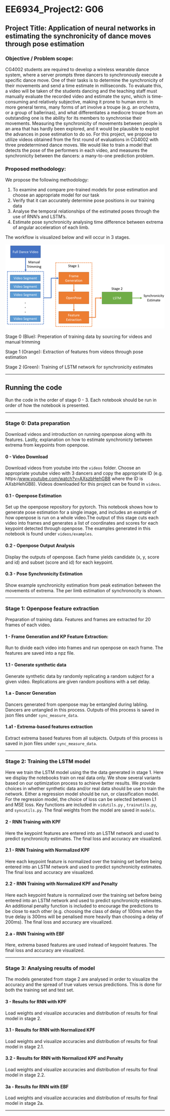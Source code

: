 # EE6934_Project2: G06

## Project Title: Application of neural networks in estimating the synchronicity of dance moves through pose estimation

### Objective / Problem scope:

CG4002 students are required to develop a wireless wearable dance system, where a server prompts three dancers to synchronously execute a specific dance move. One of their tasks is to determine the synchronicity of their movements and send a time estimate in milliseconds. To evaluate this, a video will be taken of the students dancing and the teaching staff must manually evaluate the recorded video and estimate the sync, which is time-consuming and relatively subjective, making it prone to human error.
In more general terms, many forms of art involve a troupe (e.g. an orchestra, or a group of ballerinas), and what differentiates a mediocre troupe from an outstanding one is the ability for its members to synchronise their movements. Measuring the synchronicity of movements between people is an area that has hardly been explored, and it would be plausible to exploit the advances in pose estimation to do so. For this project, we propose to utilize videos obtained from the first round of evaluations in CG4002 with three predetermined dance moves. We would like to train a model that detects the pose of the performers in each video, and measures the synchronicity between the dancers: a many-to-one prediction problem. 

### Proposed methodology:

We propose the following methodology:
1.	To examine and compare pre-trained models for pose estimation and choose an appropriate model for our task 
2.	Verify that it can accurately determine pose positions in our training data
3.	Analyse the temporal relationships of the estimated poses through the use of RNN’s and LSTM’s. 
4.	Estimate pose synchronicity analysing time difference between extrema of angular acceleration of each limb.

The workflow is visualized below and will occur in 3 stages.

![workflow img](/images/workflow.png)

Stage 0 (Blue): Preperation of training data by sourcing for videos and manual trimming

Stage 1 (Orange): Extraction of features from videos through pose estimation

Stage 2 (Green): Training of LSTM network for synchronicity estimates

----------------------------

## Running the code
Run the code in the order of stage 0 - 3. Each notebook should be run in order of how the notebook is presented.

----------------------------

### Stage 0: Data preparation
Download videos and introduction on running openpose along with its features. Lastly, explanation on how to estimate synchronicty between extrema from keypoints from openpose.

#### 0 - Video Download 
Download videos from youtube into the `videos` folder. Choose an appropriate youtube video with 3 dancers and copy the appropriate ID (e.g. https:/www.youtube.com/watch?v=AXszbHehGB8 where the ID is AXsbHehGB8). Videos downloaded for this project can be found in `videos`. 

#### 0.1 - Openpose Estimation
Set up the openpose repository for pytorch. This notebook shows how to generate pose estimation for a single image, and includes an example of how openpose is run on a whole video.The output of this stage cuts each video into frames and generates a list of coordinates and scores for each keypoint detected through openpose. The examples generated in this notebook is found under `videos/examples`.

#### 0.2 - Openpose Output Analysis
Display the outputs of openpose. Each frame yields candidate (x, y, score and id) and subset (score and id) for each keypoint.

#### 0.3 - Pose Synchronicity Estimation
Show example synchronicity estimation from peak estimation between the movements of extrema. The per limb estimation of synchronocity is shown. 

----------------------------

### Stage 1: Openpose feature extraction  
Preparation of training data. Features and frames are extracted for 20 frames of each video. 

#### 1 - Frame Generation and KP Feature Extraction: 
Run to divide each video into frames and run openpose on each frame. The features are saved into a npz file.

#### 1.1 - Generate synthetic data
Generate synthetic data by randomly replicating a random subject for a given video. Replications are given random positions with a set delay.

#### 1.a - Dancer Generation
Dancers generated from openpose may be entangled during labling. Dancers are untangled in this process. Outputs of this process is saved in json files under `sync_measure_data`.

#### 1.a1 - Extrema-based features extraction
Extract extrema based features from all subjects. Outputs of this process is saved in json files under `sync_measure_data`.

----------------------------

### Stage 2: Training the LSTM model
Here we train the LSTM model using the the data generated in stage 1. Here we display the notebooks train on real data only. We show several variants based on our optimization process to achieve better results. We provide choices in whether synthetic data and/or real data should be use to train the network. Either a regression model should be run, or classification model. For the regression model, the choice of loss can be selected between L1 and MSE loss. Key functions are included in `vidutils.py` , `trainutils.py`, and `syncutils.py`. The final weights from the model are saved in `models`.

#### 2 - RNN Training with KPF
Here the keypoint features are entered into an LSTM network and used to predict synchronicity estimates. The final loss and accuracy are visualized.

#### 2.1 - RNN Training with Normalized KPF
Here each keypoint feature is normalized over the training set before being entered into an LSTM network and used to predict synchronicity estimates. The final loss and accuracy are visualized.

#### 2.2 - RNN Training with Normalized KPF and Penalty
Here each keypoint feature is normalized over the training set before being entered into an LSTM network and used to predict synchronicity estimates. An additional penalty function is included to encourage the predictions to be close to each other (e.g. choosing the class of delay of 100ms when the true delay is 300ms will be penalised more heavily than choosing a delay of 200ms). The final loss and accuracy are visualized.

#### 2.a - RNN Training with EBF
Here, extrema based features are used instead of keypoint features. The final loss and accuracy are visualized.

----------------------------

### Stage 3: Analysing results of model
The models generated from stage 2 are analysed in order to visualize the accuracy and the spread of true values versus predictions. This is done for both the training set and test set. 

#### 3 - Results for RNN with KPF
Load weights and visualize accuracies and distribution of results for final model in stage 2.

#### 3.1 - Results for RNN with Normalized KPF
Load weights and visualize accuracies and distribution of results for final model in stage 2.1.

#### 3.2 - Results for RNN with Normalized KPF and Penalty
Load weights and visualize accuracies and distribution of results for final model in stage 2.2.

#### 3a - Results for RNN with EBF
Load weights and visualize accuracies and distribution of results for final model in stage 2a.

----------------------------
